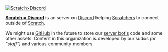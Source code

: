 [![Scratch×Discord](https://user-images.githubusercontent.com/57809064/205421332-ad989888-859b-482c-95c9-f7d08f4b7a61.png)](https://scratch.xan.lol/)

**[Scratch × Discord](https://scratch.xan.lol)** is an server on [Discord](https://discord.com) helping [Scratchers](https://www.youtube.com/watch?v=dQw4w9WgXcQ) to connect outside of [Scratch](https://scratch.mit.edu). 

We might use [GitHub](https://github.com) in the future to store our [server bot's](https://discord.js.org) code and some other assets. 
Content in this organization is developed by our sudos *(or "staff")* and various community members.
